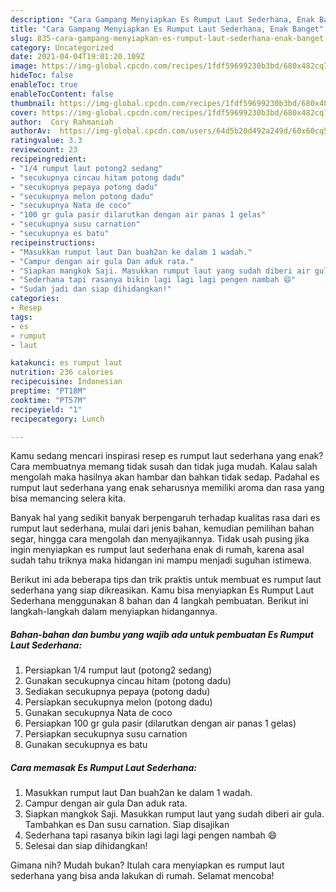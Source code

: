 ```yaml
---
description: "Cara Gampang Menyiapkan Es Rumput Laut Sederhana, Enak Banget"
title: "Cara Gampang Menyiapkan Es Rumput Laut Sederhana, Enak Banget"
slug: 835-cara-gampang-menyiapkan-es-rumput-laut-sederhana-enak-banget
category: Uncategorized
date: 2021-04-04T19:01:20.109Z
image: https://img-global.cpcdn.com/recipes/1fdf59699230b3bd/680x482cq70/es-rumput-laut-sederhana-foto-resep-utama.jpg
hideToc: false
enableToc: true
enableTocContent: false
thumbnail: https://img-global.cpcdn.com/recipes/1fdf59699230b3bd/680x482cq70/es-rumput-laut-sederhana-foto-resep-utama.jpg
cover: https://img-global.cpcdn.com/recipes/1fdf59699230b3bd/680x482cq70/es-rumput-laut-sederhana-foto-resep-utama.jpg
author:  Cory Rahmaniah
authorAv:  https://img-global.cpcdn.com/users/64d5b20d492a249d/60x60cq50/avatar.jpg
ratingvalue: 3.3
reviewcount: 23
recipeingredient:
- "1/4 rumput laut potong2 sedang"
- "secukupnya cincau hitam potong dadu"
- "secukupnya pepaya potong dadu"
- "secukupnya melon potong dadu"
- "secukupnya Nata de coco"
- "100 gr gula pasir dilarutkan dengan air panas 1 gelas"
- "secukupnya susu carnation"
- "secukupnya es batu"
recipeinstructions:
- "Masukkan rumput laut Dan buah2an ke dalam 1 wadah."
- "Campur dengan air gula Dan aduk rata."
- "Siapkan mangkok Saji. Masukkan rumput laut yang sudah diberi air gula. Tambahkan es Dan susu carnation. Siap disajikan"
- "Sederhana tapi rasanya bikin lagi lagi lagi pengen nambah 😄"
- "Sudah jadi dan siap dihidangkan!"
categories:
- Resep
tags:
- es
- rumput
- laut

katakunci: es rumput laut 
nutrition: 236 calories
recipecuisine: Indonesian
preptime: "PT18M"
cooktime: "PT57M"
recipeyield: "1"
recipecategory: Lunch

---
```



Kamu sedang mencari inspirasi resep es rumput laut sederhana yang enak? Cara membuatnya memang tidak susah dan tidak juga mudah. Kalau salah mengolah maka hasilnya akan hambar dan bahkan tidak sedap. Padahal es rumput laut sederhana yang enak seharusnya memiliki aroma dan rasa yang bisa memancing selera kita.


Banyak hal yang sedikit banyak berpengaruh terhadap kualitas rasa dari es rumput laut sederhana, mulai dari jenis bahan, kemudian pemilihan bahan segar, hingga cara mengolah dan menyajikannya. Tidak usah pusing jika ingin menyiapkan es rumput laut sederhana enak di rumah, karena asal sudah tahu triknya maka hidangan ini mampu menjadi suguhan istimewa.




Berikut ini ada beberapa tips dan trik praktis untuk membuat es rumput laut sederhana yang siap dikreasikan. Kamu bisa menyiapkan Es Rumput Laut Sederhana menggunakan 8 bahan dan 4 langkah pembuatan. Berikut ini langkah-langkah dalam menyiapkan hidangannya.

<!--inarticleads1-->

##### Bahan-bahan dan bumbu yang wajib ada untuk pembuatan Es Rumput Laut Sederhana:

1. Persiapkan 1/4 rumput laut (potong2 sedang)
1. Gunakan secukupnya cincau hitam (potong dadu)
1. Sediakan secukupnya pepaya (potong dadu)
1. Persiapkan secukupnya melon (potong dadu)
1. Gunakan secukupnya Nata de coco
1. Persiapkan 100 gr gula pasir (dilarutkan dengan air panas 1 gelas)
1. Persiapkan secukupnya susu carnation
1. Gunakan secukupnya es batu




<!--inarticleads2-->

##### Cara memasak Es Rumput Laut Sederhana:

1. Masukkan rumput laut Dan buah2an ke dalam 1 wadah.
1. Campur dengan air gula Dan aduk rata.
1. Siapkan mangkok Saji. Masukkan rumput laut yang sudah diberi air gula. Tambahkan es Dan susu carnation. Siap disajikan
1. Sederhana tapi rasanya bikin lagi lagi lagi pengen nambah 😄
1. Selesai dan siap dihidangkan!



Gimana nih? Mudah bukan? Itulah cara menyiapkan es rumput laut sederhana yang bisa anda lakukan di rumah. Selamat mencoba!
